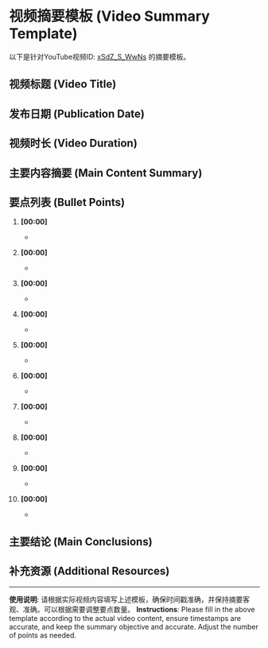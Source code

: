 # 视频摘要模板 (Video Summary Template)

以下是针对YouTube视频ID: [xSdZ_S_WwNs](https://www.youtube.com/watch?v=xSdZ_S_WwNs) 的摘要模板。

## 视频标题 (Video Title)
<!-- 在此处填写视频标题 -->

## 发布日期 (Publication Date)
<!-- 在此处填写视频发布日期 -->

## 视频时长 (Video Duration)
<!-- 在此处填写视频时长 -->

## 主要内容摘要 (Main Content Summary)

<!-- 
在这里添加对视频内容的简短描述，大约2-3句话，概括视频的主题和目的。
Add a brief description of the video content here, about 2-3 sentences, summarizing the topic and purpose of the video.
-->

## 要点列表 (Bullet Points)

1. **[00:00]** <!-- 第一个要点 (First key point) -->
   - <!-- 补充细节 (Additional details) -->

2. **[00:00]** <!-- 第二个要点 (Second key point) -->
   - <!-- 补充细节 (Additional details) -->

3. **[00:00]** <!-- 第三个要点 (Third key point) -->
   - <!-- 补充细节 (Additional details) -->

4. **[00:00]** <!-- 第四个要点 (Fourth key point) -->
   - <!-- 补充细节 (Additional details) -->

5. **[00:00]** <!-- 第五个要点 (Fifth key point) -->
   - <!-- 补充细节 (Additional details) -->

6. **[00:00]** <!-- 第六个要点 (Sixth key point) -->
   - <!-- 补充细节 (Additional details) -->

7. **[00:00]** <!-- 第七个要点 (Seventh key point) -->
   - <!-- 补充细节 (Additional details) -->

8. **[00:00]** <!-- 第八个要点 (Eighth key point) -->
   - <!-- 补充细节 (Additional details) -->

9. **[00:00]** <!-- 第九个要点 (Ninth key point) -->
   - <!-- 补充细节 (Additional details) -->

10. **[00:00]** <!-- 第十个要点 (Tenth key point) -->
    - <!-- 补充细节 (Additional details) -->

## 主要结论 (Main Conclusions)

<!-- 
概括视频的主要观点和结论。如果视频有"号召性用语"或推荐的行动，请在此处列出。
Summarize the main points and conclusions of the video. If the video has a "call to action" or recommended actions, list them here.
-->

## 补充资源 (Additional Resources)

<!-- 
列出视频中提到的任何链接、资源或参考材料。
List any links, resources, or references mentioned in the video.
-->

---

**使用说明**: 请根据实际视频内容填写上述模板，确保时间戳准确，并保持摘要客观、准确。可以根据需要调整要点数量。
**Instructions**: Please fill in the above template according to the actual video content, ensure timestamps are accurate, and keep the summary objective and accurate. Adjust the number of points as needed.